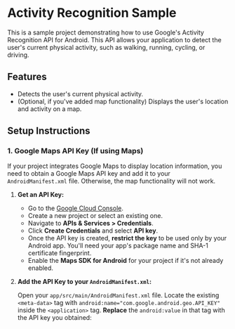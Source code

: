 # Activity Recognition Sample

This is a sample project demonstrating how to use Google's Activity Recognition API for Android. This API allows your application to detect the user's current physical activity, such as walking, running, cycling, or driving.

## Features

*   Detects the user's current physical activity.
*   (Optional, if you've added map functionality) Displays the user's location and activity on a map.

## Setup Instructions

### 1. Google Maps API Key (If using Maps)

If your project integrates Google Maps to display location information, you need to obtain a Google Maps API key and add it to your `AndroidManifest.xml` file. Otherwise, the map functionality will not work.

1.  **Get an API Key:**
    *   Go to the [Google Cloud Console](https://console.cloud.google.com/).
    *   Create a new project or select an existing one.
    *   Navigate to **APIs & Services > Credentials**.
    *   Click **Create Credentials** and select **API key**.
    *   Once the API key is created, **restrict the key** to be used only by your Android app. You'll need your app's package name and SHA-1 certificate fingerprint.
    *   Enable the **Maps SDK for Android** for your project if it's not already enabled.

2.  **Add the API Key to your `AndroidManifest.xml`:**

    Open your `app/src/main/AndroidManifest.xml` file. Locate the existing `<meta-data>` tag with `android:name="com.google.android.geo.API_KEY"` inside the `<application>` tag. **Replace** the `android:value` in that tag with the API key you obtained:

    